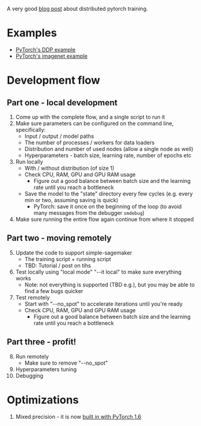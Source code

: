 A very good [blog post](https://yangkky.github.io/2019/07/08/distributed-pytorch-tutorial.html) about distributed pytorch training.

# Examples
- [PyTorch's DDP example](https://github.com/pytorch/examples/tree/master/distributed/ddp)
- [PyTorch's imagenet example](https://github.com/pytorch/examples/tree/master/distributed/ddp)

# Development flow

## Part one - local development
1. Come up with the complete flow, and a single script to run it
2. Make sure parameters can be configured on the command line, specifically:
    - Input / output / model paths
    - The number of processes / workers for data loaders
    - Distribution and number of used nodes (allow a single node as well)
    - Hyperparameters - batch size, learning rate, number of epochs etc
3. Run locally
    - With / without distribution (of size 1)
    - Check CPU, RAM, GPU and GPU RAM usage
        - Figure out a good balance between batch size and the learning rate until you reach a bottleneck
    - Save the model to the "state" directory every few cycles (e.g. every min or two, assuming saving is quick)
        - PyTorch: save it once on the beginning of the loop (to avoid many messages from the debugger `smdebug`)
4. Make sure running the entire flow again continue from where it stopped

## Part two - moving remotely
5. Update the code to support simple-sagemaker
    - The training script + running script
    - TBD: Tutorial / post on tihs
6. Test locally using "local mode" "--it local" to make sure everything works
    - Note: not everything is supported (TBD e.g.), but you may be able to find a few bugs quicker
7. Test remotely
    - Start with "--no_spot" to accelerate iterations until you're ready
    - Check CPU, RAM, GPU and GPU RAM usage
        - Figure out a good balance between batch size and the learning rate until you reach a bottleneck

## Part three - profit!
8. Run remotely
    - Make sure to remove "--no_spot"
9. Hyperparameters tuning
10. Debugging

# Optimizations
1. Mixed precision - it is now [built in with PyTorch 1.6](https://pytorch.org/blog/accelerating-training-on-nvidia-gpus-with-pytorch-automatic-mixed-precision/)
